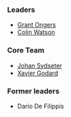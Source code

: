 ### Leaders

* [Grant Ongers](mailto:grant.ongers@owasp.org)
* [Colin Watson](mailto:colin.watson@owasp.org)

### Core Team

* [Johan Sydseter](johan.sydseter@owasp.org)
* [Xavier Godard](xavier.godard@owasp.org)

### Former leaders

* Dario De Filippis
